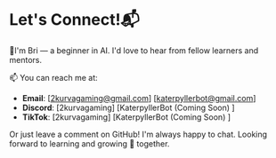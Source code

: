 # Let's Connect!📬 

🤖I'm Bri — a beginner in AI. I'd love to hear from fellow learners and mentors.

📫 You can reach me at:
- **Email**: [2kurvagaming@gmail.com] [katerpyllerbot@gmail.com] 
- **Discord**: [2kurvagaming] [KaterpyllerBot (Coming Soon) ]
- **TikTok**: [2kurvagaming] [KaterpyllerBot (Coming Soon) ]

Or just leave a comment on GitHub! I'm always happy to chat. Looking forward to learning and growing 🌱 together. 
